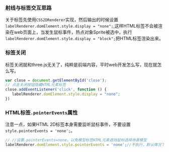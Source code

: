 ### 射线与标签交互思路

关于标签先使用`CSS2DRenderer`实现，然后输出的时候设置`labelRenderer.domElement.style.display = "none";`,这样HTML标签不会被渲染在web页面上，当发生鼠标事件，热点对象Sprite被选中，执行`labelRenderer.domElement.style.display = "block";`把HTML标签渲染出来。

### 标签关闭

标签关闭就和three.js无关了，纯粹是前端内容，平时web开发怎么写，现在就怎么写。
```JavaScript
var close = document.getElementById('close');
// 点击关闭按钮隐藏HTML元素标签
close.addEventListener('click', function () {
   labelRenderer.domElement.style.display = "none";
})
```

### HTML标签`.pointerEvents`属性
注意一点，如果HTML 2D标签本身需要监听鼠标事件，不要设置`style.pointerEvents = 'none';`。
```JavaScript
// //设置.pointerEvents=none，以免模型标签HTML元素遮挡鼠标选择场景模型
labelRenderer.domElement.style.pointerEvents = 'none';//不执行，默认情况下
```

